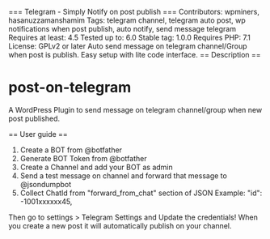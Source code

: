 === Telegram - Simply Notify on post publish ===
Contributors: wpminers, hasanuzzamanshamim
Tags: telegram channel, telegram auto post, wp notifications when post publish, auto notify, send message telegram
Requires at least: 4.5
Tested up to: 6.0
Stable tag: 1.0.0
Requires PHP: 7.1
License: GPLv2 or later
Auto send message on telegram channel/Group when post is publish. Easy setup with lite code interface.
== Description ==

# post-on-telegram
A WordPress Plugin to send message on telegram channel/group when new post published.


== User guide ==

1. Create a BOT from @botfather
2. Generate BOT Token from @botfather
3. Create a Channel and add your BOT as admin
4. Send a test message on channel and forward that message to @jsondumpbot
5. Collect ChatId from "forward_from_chat" section of JSON
  Example: "id": -1001xxxxxx45,


Then go to settings > Telegram Settings  and Update the credentials!
When you create a new post it will automatically publish on your channel.